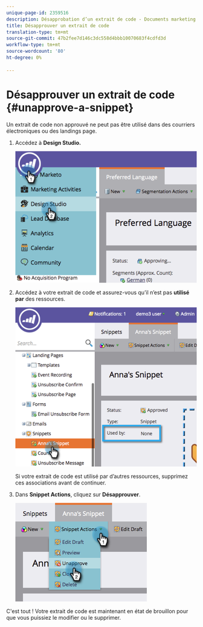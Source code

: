 ```yaml
---
unique-page-id: 2359516
description: Désapprobation d’un extrait de code - Documents marketing - Documentation du produit
title: Désapprouver un extrait de code
translation-type: tm+mt
source-git-commit: 47b2fee7d146c3dc558d4bbb10070683f4cdfd3d
workflow-type: tm+mt
source-wordcount: '80'
ht-degree: 0%

---
```



# Désapprouver un extrait de code {#unapprove-a-snippet}

Un extrait de code non approuvé ne peut pas être utilisé dans des courriers électroniques ou des landings page.

1. Accédez à **Design Studio.**

   ![](assets/image2014-9-16-10-3a41-3a18.png)

1. Accédez à votre extrait de code et assurez-vous qu’il n’est pas **utilisé par** des ressources.

   ![](assets/image2014-9-16-10-3a41-3a27.png)

   Si votre extrait de code est utilisé par d’autres ressources, supprimez ces associations avant de continuer.

1. Dans **Snippet Actions**, cliquez sur **Désapprouver**.

   ![](assets/image2014-9-16-10-3a41-3a54.png)

C&#39;est tout ! Votre extrait de code est maintenant en état de brouillon pour que vous puissiez le modifier ou le supprimer.

